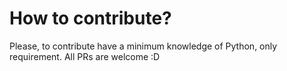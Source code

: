 # How to contribute?

Please, to contribute have a minimum knowledge of Python, only requirement.
All PRs are welcome :D